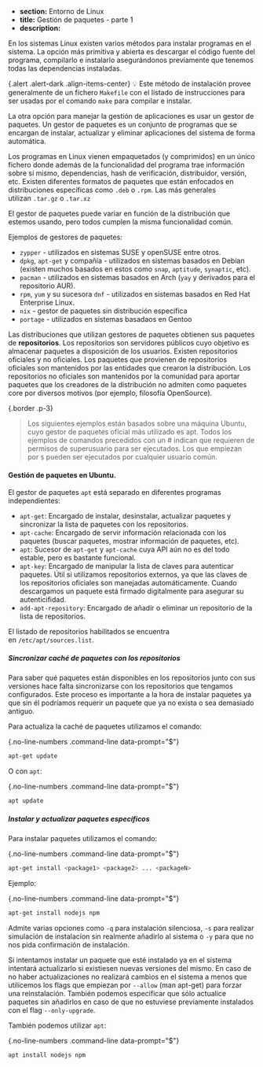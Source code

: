 * **section:** Entorno de Linux
* **title:** Gestión de paquetes - parte 1
* **description:** 

En los sistemas Linux existen varios métodos para instalar programas en el sistema. La opción más primitiva y abierta es descargar el código fuente del programa, compilarlo e instalarlo asegurándonos previamente que tenemos todas las dependencias instaladas. 

{.alert .alert-dark .align-items-center}
💡 Este método de instalación provee generalmente de un fichero `Makefile` con el listado de instrucciones para ser usadas por el comando `make` para compilar e instalar.

La otra opción para manejar la gestión de aplicaciones es usar un gestor de paquetes. Un gestor de paquetes es un conjunto de programas que se encargan de instalar, actualizar y eliminar aplicaciones del sistema de forma automática.

Los programas en Linux vienen empaquetados (y comprimidos) en un único fichero donde además de la funcionalidad del programa trae información sobre sí mismo, dependencias, hash de verificación, distribuidor, versión, etc. Existen diferentes formatos de paquetes que están enfocados en distribuciones específicas como `.deb` o `.rpm`. Las más generales utilizan `.tar.gz` o `.tar.xz`

El gestor de paquetes puede variar en función de la distribución que estemos usando, pero todos cumplen la misma funcionalidad común.

Ejemplos de gestores de paquetes:

- `zypper` - utilizados en sistemas SUSE y openSUSE entre otros.
- `dpkg`, `apt-get` y compañía - utilizados en sistemas basados en Debian (existen muchos basados en estos como `snap`, `aptitude`, `synaptic`, etc).
- `pacman` - utilizados en sistemas basados en Arch (`yay` y derivados para el repositorio AUR).
- `rpm`, `yum` y su sucesora `dnf` - utilizados en sistemas basados en Red Hat Enterprise Linux.
- `nix` - gestor de paquetes sin distribución específica
- `portage` - utilizados en sistemas basadaos en Gentoo

Las distribuciones que utilizan gestores de paquetes obtienen sus paquetes de **repositorios**. Los repositorios son servidores públicos cuyo objetivo es almacenar paquetes a disposición de los usuarios. Existen repositorios oficiales y no oficiales. Los paquetes que provienen de repositorios oficiales son mantenidos por las entidades que crearon la distribución. Los repositorios no oficiales son mantenidos por la comunidad para aportar paquetes que los creadores de la distribución no admiten como paquetes core por diversos motivos (por ejemplo, filosofía OpenSource).

{.border .p-3}
> Los siguientes ejemplos están basados sobre una máquina Ubuntu, cuyo gestor de paquetes oficial más utilizado es apt. Todos los ejemplos de comandos precedidos con un # indican que requieren de permisos de superusuario para ser ejecutados. Los que empiezan por `$` pueden ser ejecutados por cualquier usuario común.

#### **Gestión de paquetes en Ubuntu.**

El gestor de paquetes `apt` está separado en diferentes programas independientes:

- `apt-get`: Encargado de instalar, desinstalar, actualizar paquetes y sincronizar la lista de paquetes con los repositorios.
- `apt-cache`: Encargado de servir información relacionada con los paquetes (buscar paquetes, mostrar información de paquetes, etc).
- `apt`: Sucesor de `apt-get` y `apt-cache` cuya API aún no es del todo estable, pero es bastante funcional.
- `apt-key`: Encargado de manipular la lista de claves para autenticar paquetes. Útil si utilizamos repositorios externos, ya que las claves de los repositorios oficiales son manejadas automáticamente. Cuando descargamos un paquete está firmado digitalmente para asegurar su autenticifidad.
- `add-apt-repository`: Encargado de añadir o eliminar un repositorio de la lista de repositorios.

El listado de repositorios habilitados se encuentra en `/etc/apt/sources.list`.

##### **Sincronizar caché de paquetes con los repositorios**

Para saber qué paquetes están disponibles en los repositorios junto con sus versiones hace falta sincronizarse con los repositorios que tengamos configurados. Este proceso es importante a la hora de instalar paquetes ya que sin él podríamos requerir un paquete que ya no exista o sea demasiado antiguo.

Para actualiza la caché de paquetes utilizamos el comando:

{.no-line-numbers .command-line data-prompt="$"}
```bash
apt-get update
```

O con `apt`:

{.no-line-numbers .command-line data-prompt="$"}
```bash
apt update
```

##### **Instalar y actualizar paquetes específicos**

Para instalar paquetes utilizamos el comando:

{.no-line-numbers .command-line data-prompt="$"}
```bash
apt-get install <package1> <package2> ... <packageN>
```

Ejemplo:

{.no-line-numbers .command-line data-prompt="$"}
```bash
apt-get install nodejs npm
```

Admite varias opciones como `-q` para instalación silenciosa, `-s` para realizar simulación de instalacíon sin realmente añadirlo al sistema o `-y` para que no nos pida confirmación de instalación.

Si intentamos instalar un paquete que esté instalado ya en el sistema intentará actualizarlo si existiesen nuevas versiones del mismo. En caso de no haber actualizaciones no realizará cambios en el sistema a menos que utilicemos los flags que empiezan por `--allow` (man apt-get) para forzar una reinstalación. También podemos especificar que sólo actualice paquetes sin añadirlos en caso de que no estuviese previamente instalados con el flag `--only-upgrade`.

También podemos utilizar `apt`:

{.no-line-numbers .command-line data-prompt="$"}
```bash
apt install nodejs npm
```
